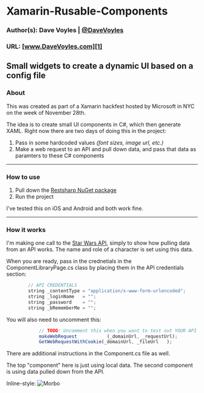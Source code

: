 # Xamarin-Rusable-Components

### Author(s): Dave Voyles | [@DaveVoyles](http://www.twitter.com/DaveVoyles)
### URL: [www.DaveVoyles.com][1]

Small widgets to create a dynamic UI based on a config file
----------
### About
This was created as part of a Xamarin hackfest hosted by Microsoft in NYC on the week of November 28th. 

The idea is to create small UI components in C#, which then generate XAML. Right now there are two days of doing this in the project:

1. Pass in some hardcoded values *(font sizes, image url, etc.)*
2. Make a web request to an API and pull down data, and pass that data as paramters to these C# components

----------
### How to use
1. Pull down the [Restsharp NuGet package](https://github.com/restsharp/RestSharp)
2. Run the project

I've tested this on iOS and Android and both work fine.

----------
### How it works

I'm making one call to the [Star Wars API](https://swapi.co/), simply to show how pulling data from an API works. The name and role of a character is set using this data. 

When you are ready, pass in the crednetials in the ComponentLibraryPage.cs class by placing them in the API credentials section:

```Javascript
		// API CREDENTIALS
		string _contentType = "application/x-www-form-urlencoded";
		string _loginName   = "";
		string _password    = "";
		string _bRememberMe = "";
```

You will also need to uncomment this:

```Javascript
			// TODO: Uncomment this when you want to test out YOUR API
			makeWebRequest   	     (_domainUrl, _requestUrl);
			GetWebRequestWithCookie(_domainUrl, _fileUrl   );
```

There are additional instructions in the Component.cs file as well.

The top "component" here is just using local data. The second component is using data pulled down from the API. 



Inline-style: 
![Morbo](https://www.dropbox.com/s/e78rqr64q7fe6dq/Morbo-Xamarin-Reusable-Components.png?raw=1 "Morbo Xamarin")



  [1]: http://www.daveVoyles.com "My website"
